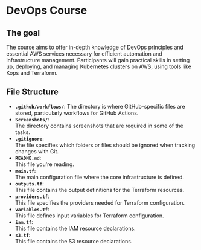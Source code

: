 # DevOps Course

## The goal

The course aims to offer in-depth knowledge of DevOps principles and essential AWS services necessary for efficient automation and infrastructure management. Participants will gain practical skills in setting up, deploying, and managing Kubernetes clusters on AWS, using tools like Kops and Terraform.

## File Structure
- **```.github/workflows/```**:
  The directory is where GitHub-specific files are stored, particularly workflows for GitHub Actions.
- **```Screenshots/```**:  
  The directory contains screenshots that are required in some of the tasks.
- **```.gitignore```**:  
  The file specifies which folders or files should be ignored when tracking changes with Git.
- **```README.md```**:  
  This file you're reading.
- **```main.tf```**:  
  The main configuration file where the core infrastructure is defined.
- **```outputs.tf```**:  
  This file contains the output definitions for the Terraform resources.
- **```providers.tf```**:  
  This file specifies the providers needed for Terraform configuration.
- **```variables.tf```**:  
  This file defines input variables for Terraform configuration. 
- **```iam.tf```**:  
  This file contains the IAM resource declarations.
- **```s3.tf```**:  
  This file contains the S3 resource declarations.
